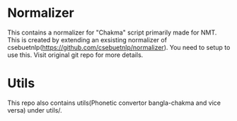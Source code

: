 # Normalizer
This contains a normalizer for "Chakma" script primarily made for NMT. This is created by extending an exsisting normalizer of csebuetnlp(https://github.com/csebuetnlp/normalizer). You need to setup to use this. Visit original git repo for more details.

# Utils
This repo also contains utils(Phonetic convertor bangla-chakma and vice versa) under utils/.
